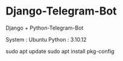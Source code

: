 # Django-Telegram-Bot
Django + Python-Telegram-Bot

System : Ubuntu
Python : 3.10.12

sudo apt update
sudo apt install pkg-config
